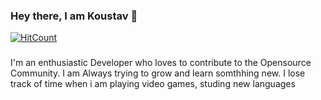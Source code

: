 ### Hey there, I am Koustav 👋

[![HitCount](http://hits.dwyl.com/Koustav-Dey/Koustav_me.svg)](http://hits.dwyl.com/Koustav-Dey/Koustav_me)

<!--
**Koustav-Dey/Koustav-Dey** is a ✨ _special_ ✨ repository because its `README.md` (this file) appears on your GitHub profile.

Here are some ideas to get you started:

- 🔭 I’m currently working on ...
- 🌱 I’m currently learning ...
- 👯 I’m looking to collaborate on ...
- 🤔 I’m looking for help with ...
- 💬 Ask me about ...
- 📫 How to reach me: ...
- 😄 Pronouns: ...
- ⚡ Fun fact: ...
-->
###

I'm an enthusiastic Developer who loves to contribute to the Opensource Community. I am Always trying to grow and learn somthhing new. I lose track of time when i am playing video games, studing new languages

